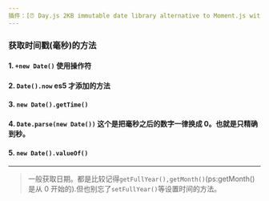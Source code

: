 ```yaml
---
插件：[⏰ Day.js 2KB immutable date library alternative to Moment.js with the same modern API](https://github.com/iamkun/dayjs)
---
```


### 获取时间戳(毫秒)的方法

#### 1. `+new Date()` 使用操作符

#### 2. `Date().now` es5 才添加的方法

#### 3. `new Date().getTime()`

#### 4. `Date.parse(new Date())` 这个是把毫秒之后的数字一律换成 0。也就是只精确到秒。

#### 5. `new Date().valueOf()`

---

> 一般获取日期。都是比较记得`getFullYear(),getMonth()`(ps:getMonth()是从 0 开始的).但也别忘了`setFullYear()`等设置时间的方法。
